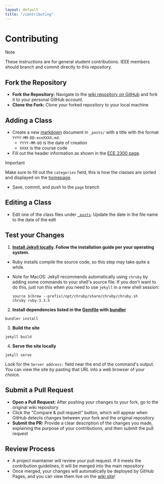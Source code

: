 ```yaml
---
layout: default
title: "/contributing"
---
```


# Contributing

> [!NOTE]
> These instructions are for general student contributions. IEEE members should branch and commit directly to this repository.

## Fork the Repository

- **Fork the Repository:** Navigate to the [wiki repository on GitHub](https://github.com/IEEEAtCornell/wiki) and fork it to your personal GitHub account.
- **Clone the Fork:** Clone your forked repository to your local machine

## Adding a Class

- Create a new [markdown](https://www.markdownguide.org/basic-syntax/) document in `_posts/` with a title with the format `YYYY-MM-DD-eceXXXX.md`.
  - `YYYY-MM-DD` is the date of creation
  - `XXXX` is the course code
- Fill out the header information as shown in the [ECE 2300 page](./_posts/2024-09-15-ece2300.md).

> [!IMPORTANT]
> Make sure to fill out the `categories` field, this is how the classes are sorted and displayed on the [homepage](./index.md).

- Save, commit, and push to the `page` branch

## Editing a Class

- Edit one of the class files under [`_posts`](./_posts/). Update the date in the file name to the date of the edit

## Test your Changes

1. **[Install Jekyll locally](https://jekyllrb.com/docs/installation/). Follow the installation guide per your operating system.**

- Ruby installs compile the source code, so this step may take quite a while.
- Note for MacOS: Jekyll recommends automatically using `chruby` by adding some commands to your shell's source file. If you don't want to do this, just run this when you need to use `jekyll` in a new shell session:

  ```shell
  source $(brew --prefix)/opt/chruby/share/chruby/chruby.sh
  chruby ruby-3.3.5
  ```

2. **Install dependencies listed in the [Gemfile](./Gemfile) with [bundler](https://bundler.io/)**

  ```shell
  bundler install
  ```

3. **Build the site**

  ```shell
  jekyll build
  ```

4. **Serve the site locally**

  ```shell
  jekyll serve
  ```

  Look for the `Server address:` field near the end of the command's output. You can view the site by pasting that URL into a web browser of your choice.

## Submit a Pull Request

- **Open a Pull Request:** After pushing your changes to your fork, go to the original wiki repository
- Click the "Compare & pull request" button, which will appear when GitHub detects changes between your fork and the original repository
- **Submit the PR:** Provide a clear description of the changes you made, explaining the purpose of your contributions, and then submit the pull request

## Review Process

- A project maintainer will review your pull request. If it meets the contribution guidelines, it will be merged into the main repository
- Once merged, your changes will automatically be deployed by GitHub Pages, and you can view them live on the [wiki site](https://ieeeatcornell.github.io/wiki/)!
